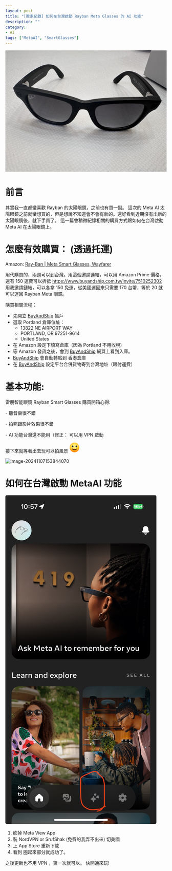```yaml
---
layout: post
title: "[敗家紀錄] 如何在台灣啟動 Rayban Meta Glasses 的 AI 功能"
description: ""
category: 
- AI
tags: ["MetaAI", "SmartGlasses"]
---
```


![image-20241107112526283](../images/2022/image-20241107112526283.png)



# 前言

其實我一直都蠻喜歡 Rayban 的太陽眼鏡，之前也有買一副。 這次的 Meta AI 太陽眼鏡之前就蠻想買的，但是想說不知道會不會有新的。還好看到近期沒有出新的太陽眼鏡後，就下手買了。 這一篇會稍微紀錄相關的購買方式跟如何在台灣啟動 Meta AI 在太陽眼鏡上。



# 怎麼有效購買： (透過托運)

Amazon: [Ray-Ban | Meta Smart Glasses, Wayfarer](https://www.amazon.com/dp/B0CGXYNWBH)

用代購買的，兩週可以到台灣。用這個邀請連結，可以用 Amazon Prime 價格，還有 150 運費可以折抵 https://www.buyandship.com.tw/invite/7510252302 用我邀請鏈結，可以各拿 150 免運，從美國運回來只需要 170 台幣，等於 20 就可以運回 Rayban Meta 眼鏡。

購買相關流程：

- 先開立 [BuyAndShip](https://www.buyandship.com.tw/invite/7510252302) 帳戶
- 選取 Portland 倉庫位址： 
  - 13822 NE AIRPORT WAY
  - PORTLAND, OR 97251-9614
  - United States
- 在 Amazon 設定下填寫倉庫（因為 Portland 不用收稅)
- 等 Amazon 發貨之後，會到  [BuyAndShip](https://www.buyandship.com.tw/invite/7510252302) 網頁上看到入庫。
-  [BuyAndShip](https://www.buyandship.com.tw/invite/7510252302) 會自動轉貼到 香港倉庫
- 在  [BuyAndShip](https://www.buyandship.com.tw/invite/7510252302) 設定平台合併貨物寄到台灣地址（跟付運費）

# 基本功能:

雷朋智能眼鏡 Rayban Smart Glasses 購買開箱心得:

\- 聽音樂很不錯

\- 拍照跟影片效果很不錯

\- AI 功能台灣還不能用（修正： 可以用 VPN 啟動

接下來就等著出去玩可以拍風景  ![🙂](../images/2022/1f642.png) 

![image-20241107153844070](../images/2022/image-20241107153844070.png)

# 如何在台灣啟動 MetaAI  功能

![image-20241107153858264](../images/2022/image-20241107153858264.png)



1. 砍掉 Meta View App 
2. 裝 NordVPN or SrufShak (免費的我弄不出來) 切美國
3. 上 App Store 重新下載 
4. 看到 圈起來部分就成功了。


之後更新也不用 VPN ，第一次就可以。 快開通來玩!

